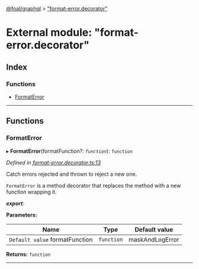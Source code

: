 [@foal/graphql](../README.md) > ["format-error.decorator"](../modules/_format_error_decorator_.md)

# External module: "format-error.decorator"

## Index

### Functions

* [FormatError](_format_error_decorator_.md#formaterror)

---

## Functions

<a id="formaterror"></a>

###  FormatError

▸ **FormatError**(formatFunction?: *`function`*): `function`

*Defined in [format-error.decorator.ts:13](https://github.com/FoalTS/foal/blob/70cc46bd/packages/graphql/src/format-error.decorator.ts#L13)*

Catch errors rejected and thrown to reject a new one.

`FormatError` is a method decorator that replaces the method with a new function wrapping it.

*__export__*: 

**Parameters:**

| Name | Type | Default value |
| ------ | ------ | ------ |
| `Default value` formatFunction | `function` |  maskAndLogError |

**Returns:** `function`

___

